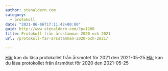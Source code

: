```yaml
---
author: stenaldern.com
category:
  - protokoll
date: "2021-06-06T17:11:42+00:00"
guid: http://www.stenaldern.com/?p=1208
title: Protokoll från årsstämman 2020 och 2021
url: /protokoll-far-arsstamman-2020-och-2021/

---
```

[Här](/wp-content/uploads/2021/06/arsstamma2021.pdf) kan du läsa protokollet från årsmötet för 2021 den 2021-05-25
[Här](/wp-content/uploads/2021/06/arsstamma2020.pdf) kan du läsa protokollet från årsmötet för 2020 den 2021-05-25
